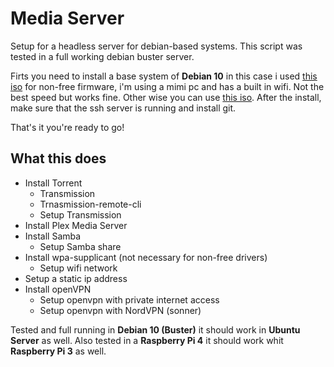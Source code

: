 # Media Server

Setup for a headless server for debian-based systems. This script was tested in a full working debian buster server.

Firts you need to install a base system of **Debian 10** in this case i used [this iso](https://cdimage.debian.org/cdimage/unofficial/non-free/cd-including-firmware/10.4.0+nonfree/amd64/iso-cd/firmware-10.4.0-amd64-netinst.iso) for non-free firmware, i'm using a mimi pc and has a built in wifi. Not the best speed but works fine. Other wise you can use [this iso](https://cdimage.debian.org/debian-cd/current/amd64/iso-cd/debian-10.4.0-amd64-netinst.iso). After the install, make sure that the ssh server is running and install git.

That's it you're ready to go!

## What this does

* Install Torrent
	* Transmission
	* Trnasmission-remote-cli
	* Setup Transmission
* Install Plex Media Server
* Install Samba
	* Setup Samba share
* Install wpa-supplicant (not necessary for non-free drivers)
	* Setup wifi network
* Setup a static ip address
* Install openVPN
	* Setup openvpn with private internet access
	* Setup openvpn with NordVPN (sonner)

Tested and full running in **Debian 10 (Buster)** it should work in **Ubuntu Server** as well.
Also tested in a **Raspberry Pi 4** it should work whit **Raspberry Pi 3** as  well.
